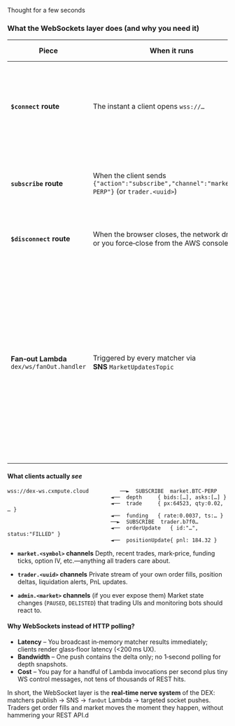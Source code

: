 Thought for a few seconds


### What the WebSockets layer does (and why you need it)

| Piece                                         | When it runs                                                                                    | What it actually **does**                                                                                                                                                                                                                                                                                                                                                       | Why it matters to the DEX                                                                                                                                                         |
| --------------------------------------------- | ----------------------------------------------------------------------------------------------- | ------------------------------------------------------------------------------------------------------------------------------------------------------------------------------------------------------------------------------------------------------------------------------------------------------------------------------------------------------------------------------- | --------------------------------------------------------------------------------------------------------------------------------------------------------------------------------- |
| **`$connect` route**                          | The instant a client opens `wss://…`                                                            | • Registers the connection ID in **WSConnections** (PK =`WS#<id>`) with an optional `traderId` and/or `market` taken from the query string.<br>• Sets a 24‑hour TTL so idle sockets clean themselves up.                                                                                                                                                                        | Gives the matcher & fan‑out code a fast lookup table: “who is online and what channel did they ask for?”                                                                          |
| **`subscribe` route**                         | When the client sends `{"action":"subscribe","channel":"market.BTC-PERP"}` (or `trader.<uuid>`) | • Updates the row it created at `$connect` and saves the chosen `channel`.<br>• Client can call this again any time to switch channels.                                                                                                                                                                                                                                         | Lets a single socket stream different feeds without reconnecting.                                                                                                                 |
| **`$disconnect` route**                       | When the browser closes, the network drops, or you force‑close from the AWS console             | • Deletes the row from **WSConnections** so fan‑out stops wasting calls on it.                                                                                                                                                                                                                                                                                                  | Keeps the table small and fan‑out cheap; avoids 410 (Gone) errors.                                                                                                                |
| **Fan‑out Lambda**<br>`dex/ws/fanOut.handler` | Triggered by every matcher via **SNS** `MarketUpdatesTopic`                                     | 1. Receives a payload like `{type:"orderUpdate", market:"BTC-PERP", …}`.<br>2. Derives the channel key (`market.BTC-PERP`, `trader.<uuid>`).<br>3. Scans **WSConnections** for rows whose `channel` matches.<br>4. Uses the **API Gateway Management API** to `postToConnection` for each match.<br>5. If the post fails with 410 (stale connection) it purge‑deletes that row. | Turns a single matcher event into thousands of real‑time pushes (<100 ms end‑to‑end).  No per‑connection polling, no per‑symbol Lambda fan‑out—just one SNS topic and one Lambda. |

#### What clients actually *see*

```text
wss://dex-ws.cxmpute.cloud          ──►  SUBSCRIBE  market.BTC-PERP
                                 ◄──  depth     { bids:[…], asks:[…] }
                                 ◄──  trade     { px:64523, qty:0.02, … }
                                 ◄──  funding   { rate:0.0037, ts:… }
                                 ──►  SUBSCRIBE  trader.b7f0…
                                 ◄──  orderUpdate   { id:"…", status:"FILLED" }
                                 ◄──  positionUpdate{ pnl: 184.32 }
```

* **`market.<symbol>` channels**
  Depth, recent trades, mark‑price, funding ticks, option IV, etc.—anything all traders care about.

* **`trader.<uuid>` channels**
  Private stream of your own order fills, position deltas, liquidation alerts, PnL updates.

* **`admin.<market>` channels** (if you ever expose them)
  Market state changes (`PAUSED`, `DELISTED`) that trading UIs and monitoring bots should react to.

#### Why WebSockets instead of HTTP polling?

* **Latency** – You broadcast in‑memory matcher results immediately; clients render glass‑floor latency (<200 ms UX).
* **Bandwidth** – One push contains the delta only; no 1‑second polling for depth snapshots.
* **Cost** – You pay for a handful of Lambda invocations per second plus tiny WS control messages, not tens of thousands of REST hits.

In short, the WebSocket layer is the **real‑time nerve system** of the DEX:
matchers publish → SNS → `fanOut` Lambda → targeted socket pushes.
Traders get order fills and market moves the moment they happen, without hammering your REST API.d